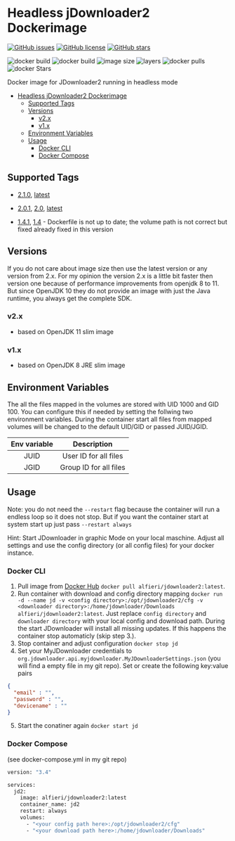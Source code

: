 # Headless jDownloader2 Dockerimage

[![GitHub issues](https://img.shields.io/github/issues/Alfieri/jDownloader2-docker.svg)](https://github.com/Alfieri/jDownloader2-docker/issues)
[![GitHub license](https://img.shields.io/github/license/Alfieri/jDownloader2-docker.svg)](https://github.com/Alfieri/jDownloader2-docker/blob/master/LICENSE)
[![GitHub stars](https://img.shields.io/github/stars/Alfieri/jDownloader2-docker.svg?label=Github%20stars)](https://github.com/Alfieri/jDownloader2-docker/stargazers)

![docker build](https://img.shields.io/docker/cloud/automated/alfieri/jdownloader2.svg)
![docker build](https://img.shields.io/docker/cloud/build/alfieri/jdownloader2.svg)
![image size](https://img.shields.io/microbadger/image-size/alfieri/jdownloader2.svg)
![layers](https://img.shields.io/microbadger/layers/alfieri/jdownloader2.svg)
![docker pulls](https://img.shields.io/docker/pulls/alfieri/jdownloader2.svg)
![docker Stars](https://img.shields.io/docker/stars/alfieri/jdownloader2.svg)

Docker image for JDownloader2 running in headless mode

- [Headless jDownloader2 Dockerimage](#headless-jdownloader2-dockerimage)
  - [Supported Tags](#supported-tags)
  - [Versions](#versions)
    - [v2.x](#v2x)
    - [v1.x](#v1x)
  - [Environment Variables](#environment-variables)
  - [Usage](#usage)
    - [Docker CLI](#docker-cli)
    - [Docker Compose](#docker-compose)

## Supported Tags

- [2.1.0](https://github.com/Alfieri/jDownloader2-docker/blob/2.1.0/Dockerfile), [latest](https://github.com/Alfieri/jDownloader2-docker/blob/2.1.0/Dockerfile)

- [2.0.1](https://github.com/Alfieri/jDownloader2-docker/blob/2.0.1/Dockerfile), [2.0](https://github.com/Alfieri/jDownloader2-docker/blob/2.0.1/Dockerfile), [latest](https://github.com/Alfieri/jDownloader2-docker/blob/2.0.1/Dockerfile)

- [1.4.1](https://github.com/Alfieri/jDownloader2-docker/blob/1.4/Dockerfile), [1.4](https://github.com/Alfieri/jDownloader2-docker/blob/1.4/Dockerfile) - Dockerfile is not up to date; the volume path is not correct but fixed already fixed in this version

## Versions

If you do not care about image size then use the latest version or any version from 2.x. For my opinion the version 2.x is a little bit faster then version one because of performance improvements from openjdk 8 to 11. But since OpenJDK 10 they do not provide an image with just the Java runtime, you always get the complete SDK.

### v2.x

- based on OpenJDK 11 slim image

### v1.x

- based on OpenJDK 8 JRE slim image

## Environment Variables

The all the files mapped in the volumes are stored with UID 1000 and GID 100. You can configure this if needed by setting the follwing two environment variables. During the container start all files from mapped volumes will be changed to the default UID/GID or passed JUID/JGID.

| Env variable |      Description       |
| :----------: | :--------------------: |
|     JUID     | User ID for all files  |
|     JGID     | Group ID for all files |

## Usage

Note: you do not need the `--restart` flag because the container will run a endless loop so it does not stop. But if you want the container start at system start up just pass `--restart always`
  
Hint: Start JDownloader in graphic Mode on your local maschine. Adjust all settings and use the config directory (or all config files) for your docker instance.

### Docker CLI

1. Pull image from [Docker Hub](https://hub.docker.com/r/alfieri/jdownloader2) `docker pull alfieri/jdownloader2:latest`.
2. Run container with download and config directory mapping `docker run -d --name jd -v <config directory>:/opt/jdownloader2/cfg -v <downloader directory>:/home/jdownloader/Downloads alfieri/jdownloader2:latest`. 
    Just replace `config directory` and `downloader directory` with your local config and download path. During the start JDownloader will install all missing updates. If this happens the container stop automaticly (skip step 3.).
3. Stop container and adjust configuration `docker stop jd`
4. Set your MyJDownloader credentials to `org.jdownloader.api.myjdownloader.MyJDownloaderSettings.json` (you will find a empty file in my git repo). Set or create the following key:value pairs

```json
{
  "email" : "",
  "password" : "",
  "devicename" : ""
}
```

5. Start the conatiner again `docker start jd`

### Docker Compose

(see docker-compose.yml in my git repo)

```dockerfile
version: "3.4"

services:
  jd2:
    image: alfieri/jdownloader2:latest
    container_name: jd2
    restart: always
    volumes:
      - "<your config path here>:/opt/jdownloader2/cfg"
      - "<your download path here>:/home/jdownloader/Downloads"
```
